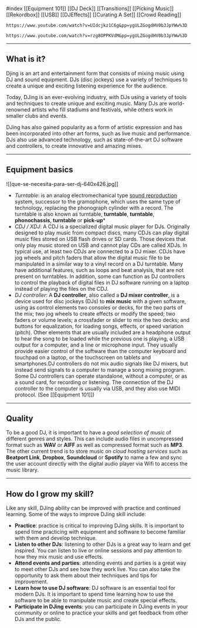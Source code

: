 #index 
[[Equipment 101]]
[[DJ Deck]]
[[Transitions]]
[[Picking Music]]
[[Rekordbox]]
[[USB]]
[[DJEffects]]
[[Curating A Set]]
[[Crowd Reading]]
```vid
https://www.youtube.com/watch?v=UIdcjkz1C6g&pp=ygULZGogdHV0b3JpYWw%3D
```
```vid
https://www.youtube.com/watch?v=rzg8OPPKVdM&pp=ygULZGogdHV0b3JpYWw%3D
```
---
## What is it?
Djing is an art and entertainment form that consists of mixing music using DJ and sound equipment. DJs (disc jockeys) use a variety of techniques to create a unique and exciting listening experience for the audience.

Today, DJing is an ever-evolving industry, with DJs using a variety of tools and techniques to create unique and exciting music. Many DJs are world-renowned artists who fill stadiums and festivals, while others work in smaller clubs and events.

DJing has also gained popularity as a form of artistic expression and has been incorporated into other art forms, such as live music and performance. DJs also use advanced technology, such as state-of-the-art DJ software and controllers, to create innovative and amazing mixes.

---
## Equipment basics
![[que-se-necesita-para-ser-dj-640x426.jpg]]
- *Turntable*: is an analog electromechanical type [sound reproduction](https://en.wikipedia.org/wiki/Sound_recording_and_reproduction) system, successor to the gramophone, which uses the same type of technology, replacing the phonograph cylinder with a record. The turntable is also known as turntable, **turntable**, **turntable**, **phonochassis**, **turntable** or **pick-up***
- _CDJ / XDJ_: A CDJ is a specialized digital music player for DJs. Originally designed to play music from compact discs, many CDJs can play digital music files stored on USB flash drives or SD cards. Those devices that only play music stored on USB and cannot play CDs are called XDJs. In typical use, at least two CDJs are connected to a DJ mixer. CDJs have jog wheels and pitch faders that allow the digital music file to be manipulated in a similar way to a vinyl record on a DJ turntable. Many have additional features, such as loops and beat analysis, that are not present on turntables. In addition, some can function as DJ controllers to control the playback of digital files in DJ software running on a laptop instead of playing the files on the CDJ.
- _DJ controller_: A **DJ controller**, also called a **DJ mixer controller**, is a device used for disc jockeys (DJs) to **mix music** with a given software, using as control elements two consoles or decks, for the two parts of the mix; two jog wheels to create effects or modify the speed; two faders or volume levels; a crossfader or slider to mix the two decks; and buttons for equalization, for loading songs, effects, or speed variation (pitch). Other elements that are usually included are a headphone output to hear the song to be loaded while the previous one is playing, a USB output for a computer, and a line or microphone input. They usually provide easier control of the software than the computer keyboard and touchpad on a laptop, or the touchscreen on tablets and smartphones.DJ controllers do not mix audio signals like DJ mixers, but instead send signals to a computer to manage a song mixing program. Some DJ controllers can operate standalone, without a computer, or as a sound card, for recording or listening. The connection of the DJ controller to the computer is usually via USB, and they also use MIDI protocol. (See [[Equipment 101]])

---
## Quality
To be a good DJ, it is important to have a *good selection of music* of different genres and styles. This can include audio files in uncompressed format such as **WAV** or **AIFF** as well as compressed format such as **MP3**. The other current trend is to store music on *cloud hosting services* such as **Beatport Link**, **Dropbox**, **Soundcloud** or **Spotify** to name a few and sync the user account directly with the digital audio player via Wifi to access the music library.

---
## How do I grow my skill?
Like any skill, DJing ability can be improved with practice and continued learning. Some of the ways to improve DJing skill include:

- **Practice**: practice is critical to improving DJing skills. It is important to spend time practicing with equipment and software to become familiar with them and develop technique.
- **Listen to other DJs**: listening to other DJs is a great way to learn and get inspired. You can listen to live or online sessions and pay attention to how they mix music and use effects.
- **Attend events and parties**: attending events and parties is a great way to meet other DJs and see how they work live. You can also take the opportunity to ask them about their techniques and tips for improvement.
- **Learn how to use DJ software**: DJ software is an essential tool for modern DJs. It is important to spend time learning how to use the software to be able to manipulate music and create special effects.
- **Participate in DJing events**: you can participate in DJing events in your community or online to practice your skills and get feedback from other DJs and the public.